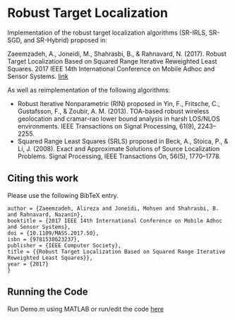 # Robust Target Localization
Implementation of the robust target localization algorithms (SR-IRLS, SR-SGD, and SR-Hybrid) proposed in: 

Zaeemzadeh, A., Joneidi, M., Shahrasbi, B., & Rahnavard, N. (2017). Robust Target Localization Based on Squared Range Iterative Reweighted Least Squares. 2017 IEEE 14th International Conference on Mobile Adhoc and Sensor Systems.
[link](https://ieeexplore.ieee.org/abstract/document/8108770)

As well as reimplementation of the following algorithms:
- Robust Iterative Nonparametric (RIN) proposed in Yin, F., Fritsche, C., Gustafsson, F., & Zoubir, A. M. (2013). TOA-based robust wireless geolocation and cramar-rao lower bound analysis in harsh LOS/NLOS environments. IEEE Transactions on Signal Processing, 61(9), 2243–2255. 
- Squared Range Least Squares (SRLS) proposed in Beck, A., Stoica, P., & Li, J. (2008). Exact and Approximate Solutions of Source Localization Problems. Signal Processing, IEEE Transactions On, 56(5), 1770–1778.

## Citing this work
Please use the following BibTeX entry.
```@inproceedings{Zaeemzadeh2017,
author = {Zaeemzadeh, Alireza and Joneidi, Mohsen and Shahrasbi, B. and Rahnavard, Nazanin},
booktitle = {2017 IEEE 14th International Conference on Mobile Adhoc and Sensor Systems},
doi = {10.1109/MASS.2017.50},
isbn = {9781538623237},
publisher = {IEEE Computer Society},
title = {{Robust Target Localization Based on Squared Range Iterative Reweighted Least Squares}},
year = {2017}
}
```

## Running the Code
Run Demo.m using MATLAB or run/edit the code [here](https://codeocean.com/capsule/2848086/tree)
